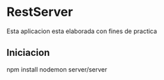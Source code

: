 # RestServer
Esta aplicacion esta elaborada con fines de practica

## Iniciacion

npm install
nodemon server/server